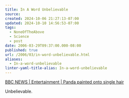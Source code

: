 ```yaml
---
title: In A Word Unbelievable
source: 
created: 2024-10-06 21:27:13-07:00
updated: 2024-10-10 14:56:53-07:00
tags:
  - NoneOfTheAbove
  - Science
  - post
date: 2006-03-29T09:37:00.000-08:00
published: true
url: /2006/03/in-word-unbelievable.html
aliases:
  - In-a-word-unbelievable
linter-yaml-title-alias: In-a-word-unbelievable
---
```



[BBC NEWS | Entertainment | Panda painted onto single hair](https://news.bbc.co.uk/2/hi/entertainment/4836662.stm "BBC NEWS | Entertainment | Panda painted onto single hair")  
  
Unbelievable.